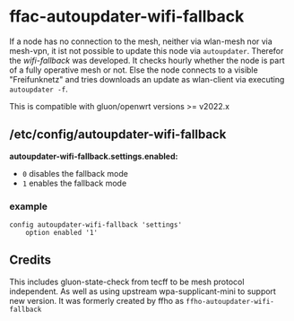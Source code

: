 <!--
SPDX-FileCopyrightText: kb-light, Patric Steffen, Andreas Ziegler, Florian Maurer

SPDX-License-Identifier: BSD-2-Clause
-->

# ffac-autoupdater-wifi-fallback

If a node has no connection to the mesh, neither via wlan-mesh nor via
mesh-vpn, it ist not possible to update this node via `autoupdater`. Therefor
the *wifi-fallback* was developed. It checks hourly whether the node is part of
a fully operative mesh or not. Else the node connects to a visible "Freifunknetz"
and tries downloads an update as wlan-client via executing `autoupdater -f`.

This is compatible with gluon/openwrt versions >= v2022.x

## /etc/config/autoupdater-wifi-fallback

**autoupdater-wifi-fallback.settings.enabled:**
- `0` disables the fallback mode
- `1` enables the fallback mode

### example
```
config autoupdater-wifi-fallback 'settings'
	option enabled '1'
```

## Credits

This includes gluon-state-check from tecff to be mesh protocol independent.
As well as using upstream wpa-supplicant-mini to support new version.
It was formerly created by ffho as `ffho-autoupdater-wifi-fallback`
